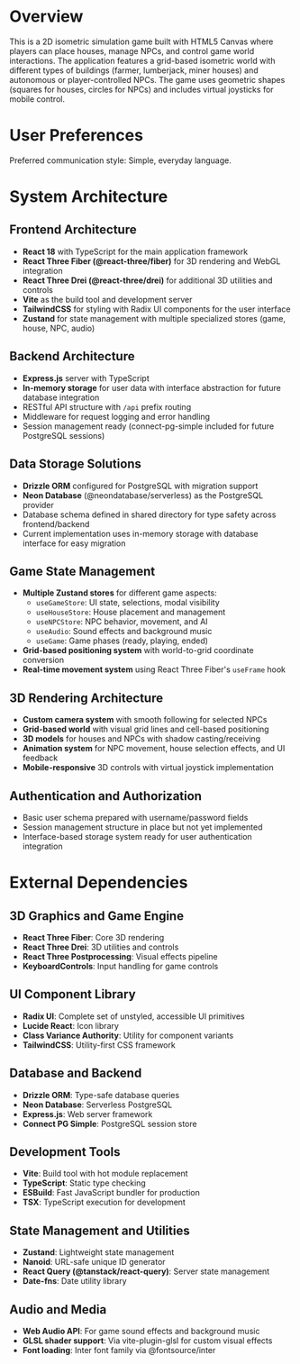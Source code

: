 # Overview

This is a 2D isometric simulation game built with HTML5 Canvas where players can place houses, manage NPCs, and control game world interactions. The application features a grid-based isometric world with different types of buildings (farmer, lumberjack, miner houses) and autonomous or player-controlled NPCs. The game uses geometric shapes (squares for houses, circles for NPCs) and includes virtual joysticks for mobile control.

# User Preferences

Preferred communication style: Simple, everyday language.

# System Architecture

## Frontend Architecture
- **React 18** with TypeScript for the main application framework
- **React Three Fiber (@react-three/fiber)** for 3D rendering and WebGL integration
- **React Three Drei (@react-three/drei)** for additional 3D utilities and controls
- **Vite** as the build tool and development server
- **TailwindCSS** for styling with Radix UI components for the user interface
- **Zustand** for state management with multiple specialized stores (game, house, NPC, audio)

## Backend Architecture
- **Express.js** server with TypeScript
- **In-memory storage** for user data with interface abstraction for future database integration
- RESTful API structure with `/api` prefix routing
- Middleware for request logging and error handling
- Session management ready (connect-pg-simple included for future PostgreSQL sessions)

## Data Storage Solutions
- **Drizzle ORM** configured for PostgreSQL with migration support
- **Neon Database** (@neondatabase/serverless) as the PostgreSQL provider
- Database schema defined in shared directory for type safety across frontend/backend
- Current implementation uses in-memory storage with database interface for easy migration

## Game State Management
- **Multiple Zustand stores** for different game aspects:
  - `useGameStore`: UI state, selections, modal visibility
  - `useHouseStore`: House placement and management
  - `useNPCStore`: NPC behavior, movement, and AI
  - `useAudio`: Sound effects and background music
  - `useGame`: Game phases (ready, playing, ended)
- **Grid-based positioning system** with world-to-grid coordinate conversion
- **Real-time movement system** using React Three Fiber's `useFrame` hook

## 3D Rendering Architecture
- **Custom camera system** with smooth following for selected NPCs
- **Grid-based world** with visual grid lines and cell-based positioning
- **3D models** for houses and NPCs with shadow casting/receiving
- **Animation system** for NPC movement, house selection effects, and UI feedback
- **Mobile-responsive** 3D controls with virtual joystick implementation

## Authentication and Authorization
- Basic user schema prepared with username/password fields
- Session management structure in place but not yet implemented
- Interface-based storage system ready for user authentication integration

# External Dependencies

## 3D Graphics and Game Engine
- **React Three Fiber**: Core 3D rendering
- **React Three Drei**: 3D utilities and controls
- **React Three Postprocessing**: Visual effects pipeline
- **KeyboardControls**: Input handling for game controls

## UI Component Library
- **Radix UI**: Complete set of unstyled, accessible UI primitives
- **Lucide React**: Icon library
- **Class Variance Authority**: Utility for component variants
- **TailwindCSS**: Utility-first CSS framework

## Database and Backend
- **Drizzle ORM**: Type-safe database queries
- **Neon Database**: Serverless PostgreSQL
- **Express.js**: Web server framework
- **Connect PG Simple**: PostgreSQL session store

## Development Tools
- **Vite**: Build tool with hot module replacement
- **TypeScript**: Static type checking
- **ESBuild**: Fast JavaScript bundler for production
- **TSX**: TypeScript execution for development

## State Management and Utilities
- **Zustand**: Lightweight state management
- **Nanoid**: URL-safe unique ID generator
- **React Query (@tanstack/react-query)**: Server state management
- **Date-fns**: Date utility library

## Audio and Media
- **Web Audio API**: For game sound effects and background music
- **GLSL shader support**: Via vite-plugin-glsl for custom visual effects
- **Font loading**: Inter font family via @fontsource/inter